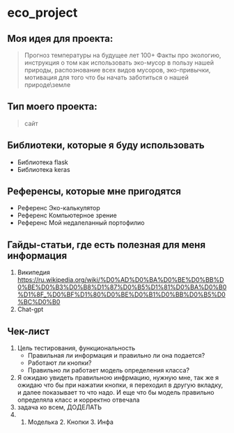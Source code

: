 # eco_project


## Моя идея для проекта:
> Прогноз температуры на будущее лет 100+
> Факты про экологию, инструкция о том как использовать эко-мусор в пользу нашей природы, распознование всех видов мусоров, эко-привычки, мотивация для того что бы начать заботиться о нашей природе\земле


## Тип моего проекта:
> сайт

## Библиотеки, которые я буду использовать
- Библиотека flask
- Библиотека keras

## Референсы, которые мне пригодятся
- Референс Эко-калькулятор
- Референс Компьютерное зрение
- Референс Мой недалеланный портофилио

## Гайды-статьи, где есть полезная для меня информация
1. Википедия   https://ru.wikipedia.org/wiki/%D0%AD%D0%BA%D0%BE%D0%BB%D0%BE%D0%B3%D0%B8%D1%87%D0%B5%D1%81%D0%BA%D0%B0%D1%8F_%D0%BF%D1%80%D0%BE%D0%B1%D0%BB%D0%B5%D0%BC%D0%B0
2. Chat-gpt

## Чек-лист
1. Цель тестирования, функциональность
   - Правильная ли информация и правильно ли она подается?
   - Работают ли кнопки?
   - Правильно ли работает модель определения класса?
2. Я ожидаю увидеть правильною инфрмацию, нужную мне, так же я ожидаю что бы при нажатии кнопки, я переходил в другую вкладку, и далее показывает то что надо. И еще что бы модель правильно определяла класс и корректно отвечала
3. задача ко всем, ДОДЕЛАТЬ
4. 1. Моделька 2. Кнопки 3. Инфа
